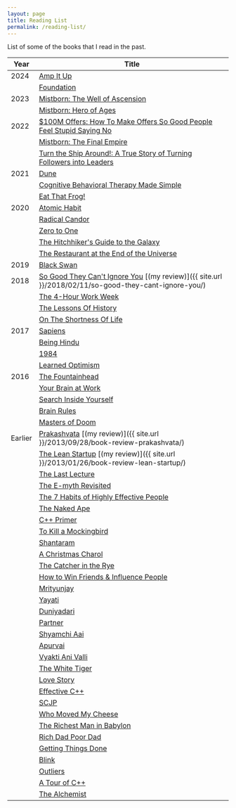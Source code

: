 ```yaml
---
layout: page
title: Reading List
permalink: /reading-list/
---
```


List of some of the books that I read in the past.

| Year    	| Title                                                                                                                                                	|
|---------	|------------------------------------------------------------------------------------------------------------------------------------------------------	|
| 2024    	| [Amp It Up](https://www.amazon.com/Amp-Unlocking-Hypergrowth-Expectations-Intensity/dp/1119836115)                                                    |
|         	| [Foundation](https://www.amazon.com/dp/B0753KCGQ3)                                                    |
| 2023    	| [Mistborn: The Well of Ascension](https://www.amazon.com/Well-Ascension-Book-Two-Mistborn-ebook/dp/B000UZQI0Q)                                      	|
|         	| [Mistborn: Hero of Ages](https://www.amazon.com/MISTBORN-BOOK-3-HERO-AGES/dp/B0C4YPRWFS)                                                              |
| 2022    	| [$100M Offers: How To Make Offers So Good People Feel Stupid Saying No](https://www.amazon.com/100M-Offers-People-Stupid-Saying-ebook/dp/B099QVG1H8) 	|
|         	| [Mistborn: The Final Empire](https://www.amazon.com/Mistborn-Final-Empire-Brandon-Sanderson/dp/0765377136)                                           	|
|         	| [Turn the Ship Around!: A True Story of Turning Followers into Leaders](https://www.amazon.com/Turn-Ship-Around-Turning-Followers/dp/B08V4TFFCK)      |
| 2021    	| [Dune](https://www.amazon.com/Dune-Sequence-Book-1-ebook/dp/B004KA9UXO)                                                                	|
|         	| [Cognitive Behavioral Therapy Made Simple](https://www.amazon.com/-/de/dp/1939754852)                                                                	|
|         	| [Eat That Frog!](https://www.amazon.com/Eat-That-Frog-Great-Procrastinating/dp/162656941X)                                                                	|
| 2020    	| [Atomic Habit](https://www.amazon.com/Atomic-Habits-Proven-Build-Break/dp/0735211299)                                                                	|
|         	| [Radical Candor](https://www.amazon.com/Radical-Candor-Revised-Kick-Ass-Humanity/dp/1250235375)                                                      	|
|         	| [Zero to One](https://www.amazon.com/Zero-One-Notes-Startups-Future/dp/0804139296)                                                                   	|
|         	| [The Hitchhiker's Guide to the Galaxy](https://www.amazon.com/Hitchhikers-Guide-Galaxy-Douglas-Adams/dp/0345418913)                                                                   |
|         	| [The Restaurant at the End of the Universe](https://www.amazon.com/gp/product/B001ODEQCU)                                                                   |
| 2019    	| [Black Swan](https://www.amazon.com/Black-Swan-Improbable-Robustness-Fragility/dp/081297381X)                                                        	|
| 2018    	| [So Good They Can't Ignore You](https://www.amazon.com/gp/product/1455509124) [(my review)]({{ site.url }}/2018/02/11/so-good-they-cant-ignore-you/) 	|
|         	| [The 4-Hour Work Week](https://www.amazon.com/gp/product/0091929113)                                                                                 	|
|         	| [The Lessons Of History](https://www.amazon.com/gp/product/143914995X)                                                                               	|
|         	| [On The Shortness Of Life](https://www.amazon.com/gp/product/B00UMAQLG0)                                                                             	|
| 2017    	| [Sapiens](https://www.amazon.com/gp/product/0062316095)                                                                                              	|
|         	| [Being Hindu](https://www.amazon.com/gp/product/0143425323)                                                                                          	|
|         	| [1984](https://www.amazon.com/gp/product/0451524934)                                                                                                 	|
|         	| [Learned Optimism](https://www.amazon.com/gp/product/1400078393)                                                                                     	|
| 2016    	| [The Fountainhead](https://www.amazon.com/gp/product/0451191153)                                                                                     	|
|         	| [Your Brain at Work](https://www.amazon.com/gp/product/0061771295)                                                                                   	|
|         	| [Search Inside Yourself](https://www.amazon.com/gp/product/0062116932)                                                                               	|
|         	| [Brain Rules](https://www.amazon.com/gp/product/098326337X)                                                                                          	|
|         	| [Masters of Doom](https://www.amazon.com/gp/product/0812972155)                                                                                      	|
| Earlier 	| [Prakashvata](https://www.amazon.in/gp/product/B00IBYD0QS) [(my review)]({{ site.url }}/2013/09/28/book-review-prakashvata/)                         	|
|         	| [The Lean Startup](https://www.amazon.com/gp/product/0307887898) [(my review)]({{ site.url }}/2013/01/26/book-review-lean-startup/)                  	|
|         	| [The Last Lecture](https://www.amazon.com/gp/product/1401323251)                                                                                     	|
|         	| [The E-myth Revisited](https://www.amazon.com/gp/product/0887307280)                                                                                 	|
|         	| [The 7 Habits of Highly Effective People](https://www.amazon.com/gp/product/1451639619)                                                              	|
|         	| [The Naked Ape](https://www.amazon.com/gp/product/0385334303)                                                                                        	|
|         	| [C++ Primer](https://www.amazon.com/gp/product/0321714113)                                                                                           	|
|         	| [To Kill a Mockingbird](https://www.amazon.com/gp/product/0446310786)                                                                                	|
|         	| [Shantaram](https://www.amazon.com/gp/product/0312330537)                                                                                            	|
|         	| [A Christmas Charol](https://www.amazon.com/gp/product/0486268659)                                                                                   	|
|         	| [The Catcher in the Rye](https://www.amazon.com/gp/product/0316769487)                                                                               	|
|         	| [How to Win Friends & Influence People](https://www.amazon.com/gp/product/0671027034)                                                                	|
|         	| [Mrityunjay](https://www.amazon.in/gp/product/8184984111)                                                                                            	|
|         	| [Yayati](https://www.amazon.in/gp/product/8171615880)                                                                                                	|
|         	| [Duniyadari](https://www.amazon.in/gp/product/B00I6ES8NI)                                                                                            	|
|         	| [Partner](https://www.amazon.in/gp/product/8177664298)                                                                                               	|
|         	| [Shyamchi Aai](https://www.amazon.in/gp/product/8177866591)                                                                                          	|
|         	| [Apurvai ](https://www.amazon.in/gp/product/B073M7L3CV)                                                                                              	|
|         	| [Vyakti Ani Valli](https://www.amazon.in/gp/product/8174868984)                                                                                      	|
|         	| [The White Tiger](https://www.amazon.com/gp/product/1416562605)                                                                                      	|
|         	| [Love Story](https://www.amazon.com/gp/product/0380017601)                                                                                           	|
|         	| [Effective C++](https://www.amazon.com/gp/product/0321334876)                                                                                        	|
|         	| [SCJP](https://www.amazon.com/gp/product/0071591060)                                                                                                 	|
|         	| [Who Moved My Cheese](https://www.amazon.com/gp/product/0399144463)                                                                                  	|
|         	| [The Richest Man in Babylon](https://www.amazon.com/gp/product/0451205367)                                                                           	|
|         	| [Rich Dad Poor Dad](https://www.amazon.com/gp/product/1612680011)                                                                                    	|
|         	| [Getting Things Done](https://www.amazon.com/gp/product/0143126563)                                                                                  	|
|         	| [Blink](https://www.amazon.com/gp/product/0316010669)                                                                                                	|
|         	| [Outliers](https://www.amazon.com/gp/product/0316017930)                                                                                             	|
|         	| [A Tour of C++](https://www.amazon.com/gp/product/0321958314)                                                                                        	|
|         	| [The Alchemist](https://www.amazon.com/gp/product/0062315005)                                                                                        	|
